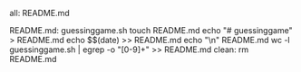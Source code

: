all: README.md

README.md: guessinggame.sh
        touch README.md
        echo "# guessinggame" > README.md
        echo $$(date) >> README.md
        echo "\n" README.md
        wc -l guessinggame.sh | egrep -o "[0-9]+" >> README.md
clean:
       rm README.md

